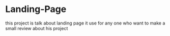 # Landing-Page
this project is talk about landing page 
it use for any one who want to make a small review about his project 
